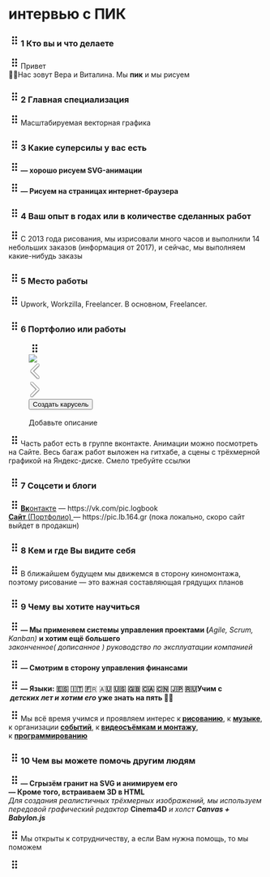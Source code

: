 <div class="article_editor_canvas article_edit article" contenteditable="true"><h1 data-id="7488758c-3d38-45f2-b1e8-6690c84761a5" class="_article_paragraph article_paragraph article_decoration_first article_decoration_last article_paragraph--placeholderHidden" data-placeholder="Давным-давно, ">интервью с ПИК</h1><h3 data-id="380a8fa6-3003-45a7-9300-6b8f88f89f48" class="_article_paragraph article_paragraph article_decoration_first article_decoration_last"><span class="article_ed_paragraph_tools" contenteditable="false"><span class="article_ed_hover_line"><span class="article_ed_hover_drag_dummy"><svg xmlns="http://www.w3.org/2000/svg" width="24" height="24" fill="none" viewBox="0 0 24 24"><path fill="currentColor" fill-rule="evenodd" d="M9 8a2 2 0 1 0 0-4 2 2 0 0 0 0 4Zm0 6a2 2 0 1 0 0-4 2 2 0 0 0 0 4Zm2 4a2 2 0 1 1-4 0 2 2 0 0 1 4 0Zm4-10a2 2 0 1 0 0-4 2 2 0 0 0 0 4Zm2 4a2 2 0 1 1-4 0 2 2 0 0 1 4 0Zm-2 8a2 2 0 1 0 0-4 2 2 0 0 0 0 4Z" clip-rule="evenodd"></path></svg></span></span></span>1 Кто вы и что делаете</h3><p data-id="68c1b330-901a-419a-882b-efaad6702e5b" class="_article_paragraph article_paragraph article_decoration_first article_decoration_last article_paragraph--placeholderHidden" data-placeholder="В далёкой-далёкой галактике..."><span class="article_ed_paragraph_tools" contenteditable="false"><span class="article_ed_hover_line"><span class="article_ed_hover_drag_dummy"><svg xmlns="http://www.w3.org/2000/svg" width="24" height="24" fill="none" viewBox="0 0 24 24"><path fill="currentColor" fill-rule="evenodd" d="M9 8a2 2 0 1 0 0-4 2 2 0 0 0 0 4Zm0 6a2 2 0 1 0 0-4 2 2 0 0 0 0 4Zm2 4a2 2 0 1 1-4 0 2 2 0 0 1 4 0Zm4-10a2 2 0 1 0 0-4 2 2 0 0 0 0 4Zm2 4a2 2 0 1 1-4 0 2 2 0 0 1 4 0Zm-2 8a2 2 0 1 0 0-4 2 2 0 0 0 0 4Z" clip-rule="evenodd"></path></svg></span></span></span>Привет<br>🖖🏽Нас зовут Вера и Виталина. Мы&nbsp;<strong>пик</strong>&nbsp;и мы рисуем</p><h3 data-id="482dfde1-e697-4530-80d0-4dc147b28d43" class="_article_paragraph article_paragraph article_decoration_first article_decoration_last"><span class="article_ed_paragraph_tools" contenteditable="false"><span class="article_ed_hover_line"><span class="article_ed_hover_drag_dummy"><svg xmlns="http://www.w3.org/2000/svg" width="24" height="24" fill="none" viewBox="0 0 24 24"><path fill="currentColor" fill-rule="evenodd" d="M9 8a2 2 0 1 0 0-4 2 2 0 0 0 0 4Zm0 6a2 2 0 1 0 0-4 2 2 0 0 0 0 4Zm2 4a2 2 0 1 1-4 0 2 2 0 0 1 4 0Zm4-10a2 2 0 1 0 0-4 2 2 0 0 0 0 4Zm2 4a2 2 0 1 1-4 0 2 2 0 0 1 4 0Zm-2 8a2 2 0 1 0 0-4 2 2 0 0 0 0 4Z" clip-rule="evenodd"></path></svg></span></span></span>2 Главная специализация</h3><p data-id="a1caab6d-93e5-4e66-a540-7a2509b3adf3" class="_article_paragraph article_paragraph article_decoration_first article_decoration_last"><span class="article_ed_paragraph_tools" contenteditable="false"><span class="article_ed_hover_line"><span class="article_ed_hover_drag_dummy"><svg xmlns="http://www.w3.org/2000/svg" width="24" height="24" fill="none" viewBox="0 0 24 24"><path fill="currentColor" fill-rule="evenodd" d="M9 8a2 2 0 1 0 0-4 2 2 0 0 0 0 4Zm0 6a2 2 0 1 0 0-4 2 2 0 0 0 0 4Zm2 4a2 2 0 1 1-4 0 2 2 0 0 1 4 0Zm4-10a2 2 0 1 0 0-4 2 2 0 0 0 0 4Zm2 4a2 2 0 1 1-4 0 2 2 0 0 1 4 0Zm-2 8a2 2 0 1 0 0-4 2 2 0 0 0 0 4Z" clip-rule="evenodd"></path></svg></span></span></span>Масштабируемая векторная графика</p><h3 data-id="90405e43-e70b-4c33-a6ec-22bc10284563" class="_article_paragraph article_paragraph article_decoration_first article_decoration_last"><span class="article_ed_paragraph_tools" contenteditable="false"><span class="article_ed_hover_line"><span class="article_ed_hover_drag_dummy"><svg xmlns="http://www.w3.org/2000/svg" width="24" height="24" fill="none" viewBox="0 0 24 24"><path fill="currentColor" fill-rule="evenodd" d="M9 8a2 2 0 1 0 0-4 2 2 0 0 0 0 4Zm0 6a2 2 0 1 0 0-4 2 2 0 0 0 0 4Zm2 4a2 2 0 1 1-4 0 2 2 0 0 1 4 0Zm4-10a2 2 0 1 0 0-4 2 2 0 0 0 0 4Zm2 4a2 2 0 1 1-4 0 2 2 0 0 1 4 0Zm-2 8a2 2 0 1 0 0-4 2 2 0 0 0 0 4Z" clip-rule="evenodd"></path></svg></span></span></span>3 Какие суперсилы у вас есть</h3><p data-id="b7407da1-1873-4d92-935b-3d1add515a99" class="_article_paragraph article_paragraph article_decoration_first"><span class="article_ed_paragraph_tools" contenteditable="false"><span class="article_ed_hover_line"><span class="article_ed_hover_drag_dummy"><svg xmlns="http://www.w3.org/2000/svg" width="24" height="24" fill="none" viewBox="0 0 24 24"><path fill="currentColor" fill-rule="evenodd" d="M9 8a2 2 0 1 0 0-4 2 2 0 0 0 0 4Zm0 6a2 2 0 1 0 0-4 2 2 0 0 0 0 4Zm2 4a2 2 0 1 1-4 0 2 2 0 0 1 4 0Zm4-10a2 2 0 1 0 0-4 2 2 0 0 0 0 4Zm2 4a2 2 0 1 1-4 0 2 2 0 0 1 4 0Zm-2 8a2 2 0 1 0 0-4 2 2 0 0 0 0 4Z" clip-rule="evenodd"></path></svg></span></span></span><strong>— хорошо рисуем SVG-анимации</strong></p><p data-id="e3251275-2764-4bab-9401-381965f23f9b" class="_article_paragraph article_paragraph article_decoration_last"><span class="article_ed_paragraph_tools" contenteditable="false"><span class="article_ed_hover_line"><span class="article_ed_hover_drag_dummy"><svg xmlns="http://www.w3.org/2000/svg" width="24" height="24" fill="none" viewBox="0 0 24 24"><path fill="currentColor" fill-rule="evenodd" d="M9 8a2 2 0 1 0 0-4 2 2 0 0 0 0 4Zm0 6a2 2 0 1 0 0-4 2 2 0 0 0 0 4Zm2 4a2 2 0 1 1-4 0 2 2 0 0 1 4 0Zm4-10a2 2 0 1 0 0-4 2 2 0 0 0 0 4Zm2 4a2 2 0 1 1-4 0 2 2 0 0 1 4 0Zm-2 8a2 2 0 1 0 0-4 2 2 0 0 0 0 4Z" clip-rule="evenodd"></path></svg></span></span></span><strong>— Рисуем на страницах интернет-браузера</strong></p><h3 data-id="520fef09-d5de-44d4-8056-846ba6bdd9d6" class="_article_paragraph article_paragraph article_decoration_first article_decoration_last"><span class="article_ed_paragraph_tools" contenteditable="false"><span class="article_ed_hover_line"><span class="article_ed_hover_drag_dummy"><svg xmlns="http://www.w3.org/2000/svg" width="24" height="24" fill="none" viewBox="0 0 24 24"><path fill="currentColor" fill-rule="evenodd" d="M9 8a2 2 0 1 0 0-4 2 2 0 0 0 0 4Zm0 6a2 2 0 1 0 0-4 2 2 0 0 0 0 4Zm2 4a2 2 0 1 1-4 0 2 2 0 0 1 4 0Zm4-10a2 2 0 1 0 0-4 2 2 0 0 0 0 4Zm2 4a2 2 0 1 1-4 0 2 2 0 0 1 4 0Zm-2 8a2 2 0 1 0 0-4 2 2 0 0 0 0 4Z" clip-rule="evenodd"></path></svg></span></span></span>4 Ваш опыт в годах или в количестве сделанных работ</h3><p data-id="79bdfbc4-9a47-404d-b4ce-1a054ccf17c7" class="_article_paragraph article_paragraph article_decoration_first article_decoration_last"><span class="article_ed_paragraph_tools" contenteditable="false"><span class="article_ed_hover_line"><span class="article_ed_hover_drag_dummy"><svg xmlns="http://www.w3.org/2000/svg" width="24" height="24" fill="none" viewBox="0 0 24 24"><path fill="currentColor" fill-rule="evenodd" d="M9 8a2 2 0 1 0 0-4 2 2 0 0 0 0 4Zm0 6a2 2 0 1 0 0-4 2 2 0 0 0 0 4Zm2 4a2 2 0 1 1-4 0 2 2 0 0 1 4 0Zm4-10a2 2 0 1 0 0-4 2 2 0 0 0 0 4Zm2 4a2 2 0 1 1-4 0 2 2 0 0 1 4 0Zm-2 8a2 2 0 1 0 0-4 2 2 0 0 0 0 4Z" clip-rule="evenodd"></path></svg></span></span></span>С 2013 года рисования, мы изрисовали много часов и выполнили 14 небольших заказов (информация от 2017), и сейчас, мы выполняем какие-нибудь заказы</p><h3 data-id="28997f49-389f-4875-aa37-5aea49418424" class="_article_paragraph article_paragraph article_decoration_first article_decoration_last"><span class="article_ed_paragraph_tools" contenteditable="false"><span class="article_ed_hover_line"><span class="article_ed_hover_drag_dummy"><svg xmlns="http://www.w3.org/2000/svg" width="24" height="24" fill="none" viewBox="0 0 24 24"><path fill="currentColor" fill-rule="evenodd" d="M9 8a2 2 0 1 0 0-4 2 2 0 0 0 0 4Zm0 6a2 2 0 1 0 0-4 2 2 0 0 0 0 4Zm2 4a2 2 0 1 1-4 0 2 2 0 0 1 4 0Zm4-10a2 2 0 1 0 0-4 2 2 0 0 0 0 4Zm2 4a2 2 0 1 1-4 0 2 2 0 0 1 4 0Zm-2 8a2 2 0 1 0 0-4 2 2 0 0 0 0 4Z" clip-rule="evenodd"></path></svg></span></span></span>5 Место работы</h3><p data-id="993065cc-cf1e-4b4d-b14e-6ebdc7f8af5f" class="_article_paragraph article_paragraph article_decoration_first article_decoration_last"><span class="article_ed_paragraph_tools" contenteditable="false"><span class="article_ed_hover_line"><span class="article_ed_hover_drag_dummy"><svg xmlns="http://www.w3.org/2000/svg" width="24" height="24" fill="none" viewBox="0 0 24 24"><path fill="currentColor" fill-rule="evenodd" d="M9 8a2 2 0 1 0 0-4 2 2 0 0 0 0 4Zm0 6a2 2 0 1 0 0-4 2 2 0 0 0 0 4Zm2 4a2 2 0 1 1-4 0 2 2 0 0 1 4 0Zm4-10a2 2 0 1 0 0-4 2 2 0 0 0 0 4Zm2 4a2 2 0 1 1-4 0 2 2 0 0 1 4 0Zm-2 8a2 2 0 1 0 0-4 2 2 0 0 0 0 4Z" clip-rule="evenodd"></path></svg></span></span></span>Upwork, Workzilla, Freelancer. В основном, Freelancer.</p><h3 data-id="f0789ad8-0f35-4199-bcc7-06d89f6c4c2b" class="_article_paragraph article_paragraph article_decoration_first article_decoration_last article_decoration_before"><span class="article_ed_paragraph_tools" contenteditable="false"><span class="article_ed_hover_line"><span class="article_ed_hover_drag_dummy"><svg xmlns="http://www.w3.org/2000/svg" width="24" height="24" fill="none" viewBox="0 0 24 24"><path fill="currentColor" fill-rule="evenodd" d="M9 8a2 2 0 1 0 0-4 2 2 0 0 0 0 4Zm0 6a2 2 0 1 0 0-4 2 2 0 0 0 0 4Zm2 4a2 2 0 1 1-4 0 2 2 0 0 1 4 0Zm4-10a2 2 0 1 0 0-4 2 2 0 0 0 0 4Zm2 4a2 2 0 1 1-4 0 2 2 0 0 1 4 0Zm-2 8a2 2 0 1 0 0-4 2 2 0 0 0 0 4Z" clip-rule="evenodd"></path></svg></span></span></span>6 Портфолио или работы</h3><figure contenteditable="false" data-paragraph-lines="[{&quot;text&quot;:&quot;&quot;,&quot;brs&quot;:[],&quot;decorations&quot;:{}}]" data-uuid="3-835812-35536" data-type="101" data-media-id="-75651935_456239069_d26b84285814ed4b61" data-mode="0" data-id="83004991-88d5-4e97-8c10-e10715c46e8d" class="_article_paragraph article_paragraph article_decoration_first article_decoration_last"><span class="article_ed_paragraph_tools" contenteditable="false"><span class="article_ed_hover_line"><span class="article_ed_hover_drag_dummy"><svg xmlns="http://www.w3.org/2000/svg" width="24" height="24" fill="none" viewBox="0 0 24 24"><path fill="currentColor" fill-rule="evenodd" d="M9 8a2 2 0 1 0 0-4 2 2 0 0 0 0 4Zm0 6a2 2 0 1 0 0-4 2 2 0 0 0 0 4Zm2 4a2 2 0 1 1-4 0 2 2 0 0 1 4 0Zm4-10a2 2 0 1 0 0-4 2 2 0 0 0 0 4Zm2 4a2 2 0 1 1-4 0 2 2 0 0 1 4 0Zm-2 8a2 2 0 1 0 0-4 2 2 0 0 0 0 4Z" clip-rule="evenodd"></path></svg></span></span></span><div class="article_ed__img_wrapper"><div class="article_ed__img_inner"><div class="article_ed__img_content article_object_el" contenteditable="false">
        <img contenteditable="false" class="article_ed__img" src="https://sun9-74.userapi.com/impf/c844720/v844720178/9f6d5/MCQoEr0T6Fk.jpg?size=807x496&amp;quality=96&amp;sign=7e3fc24621a983cb20d2c9e431c8f4ed&amp;type=album" style="visibility: visible; display: block;">
      </div><div contenteditable="false" class="article_ed__extra_controls">
          <div class="article_ed__carousel_nav_btn no_left no_right">
            <div class="article_ed__carousel_nav_btn_left"><svg height="36" viewBox="0 0 24 36" width="24" xmlns="http://www.w3.org/2000/svg" xmlns:xlink="http://www.w3.org/1999/xlink"><defs><path id="a" d="m19.644 16.147-12.86-12.798a1.226 1.226 0 0 0 -1.72.006l-.702.7a1.2 1.2 0 0 0 -.006 1.712l11.287 11.233-11.287 11.233a1.2 1.2 0 0 0 .006 1.712l.702.7a1.226 1.226 0 0 0 1.72.006l12.86-12.798a1.198 1.198 0 0 0 0-1.706z"></path><filter id="b" height="142.9%" width="175%" x="-37.5%" y="-17.9%"><feOffset dy="1" in="SourceAlpha" result="shadowOffsetOuter1"></feOffset><feGaussianBlur in="shadowOffsetOuter1" result="shadowBlurOuter1" stdDeviation="1.5"></feGaussianBlur><feComposite in="shadowBlurOuter1" in2="SourceAlpha" operator="out" result="shadowBlurOuter1"></feComposite><feColorMatrix in="shadowBlurOuter1" result="shadowMatrixOuter1" values="0 0 0 0 0 0 0 0 0 0 0 0 0 0 0 0 0 0 0.5 0"></feColorMatrix><feMorphology in="SourceAlpha" operator="dilate" radius=".5" result="shadowSpreadOuter2"></feMorphology><feOffset in="shadowSpreadOuter2" result="shadowOffsetOuter2"></feOffset><feComposite in="shadowOffsetOuter2" in2="SourceAlpha" operator="out" result="shadowOffsetOuter2"></feComposite><feColorMatrix in="shadowOffsetOuter2" result="shadowMatrixOuter2" values="0 0 0 0 0 0 0 0 0 0 0 0 0 0 0 0 0 0 0.3 0"></feColorMatrix><feMerge><feMergeNode in="shadowMatrixOuter1"></feMergeNode><feMergeNode in="shadowMatrixOuter2"></feMergeNode></feMerge></filter></defs><g fill="none" fill-rule="evenodd" transform="matrix(-1 0 0 1 24 0)"><use fill="#000" filter="url(#b)" xlink:href="#a"></use><use fill="#fff" fill-opacity=".7" xlink:href="#a"></use></g></svg></div>
            <div class="article_ed__carousel_nav_btn_right"><svg height="36" viewBox="0 0 24 36" width="24" xmlns="http://www.w3.org/2000/svg" xmlns:xlink="http://www.w3.org/1999/xlink"><defs><path id="a" d="m19.644 16.147-12.86-12.798a1.226 1.226 0 0 0 -1.72.006l-.702.7a1.2 1.2 0 0 0 -.006 1.712l11.287 11.233-11.287 11.233a1.2 1.2 0 0 0 .006 1.712l.702.7a1.226 1.226 0 0 0 1.72.006l12.86-12.798a1.198 1.198 0 0 0 0-1.706z"></path><filter id="b" height="142.9%" width="175%" x="-37.5%" y="-17.9%"><feOffset dy="1" in="SourceAlpha" result="shadowOffsetOuter1"></feOffset><feGaussianBlur in="shadowOffsetOuter1" result="shadowBlurOuter1" stdDeviation="1.5"></feGaussianBlur><feComposite in="shadowBlurOuter1" in2="SourceAlpha" operator="out" result="shadowBlurOuter1"></feComposite><feColorMatrix in="shadowBlurOuter1" result="shadowMatrixOuter1" values="0 0 0 0 0 0 0 0 0 0 0 0 0 0 0 0 0 0 0.5 0"></feColorMatrix><feMorphology in="SourceAlpha" operator="dilate" radius=".5" result="shadowSpreadOuter2"></feMorphology><feOffset in="shadowSpreadOuter2" result="shadowOffsetOuter2"></feOffset><feComposite in="shadowOffsetOuter2" in2="SourceAlpha" operator="out" result="shadowOffsetOuter2"></feComposite><feColorMatrix in="shadowOffsetOuter2" result="shadowMatrixOuter2" values="0 0 0 0 0 0 0 0 0 0 0 0 0 0 0 0 0 0 0.3 0"></feColorMatrix><feMerge><feMergeNode in="shadowMatrixOuter1"></feMergeNode><feMergeNode in="shadowMatrixOuter2"></feMergeNode></feMerge></filter></defs><g fill="none" fill-rule="evenodd"><use fill="#000" filter="url(#b)" xlink:href="#a"></use><use fill="#fff" fill-opacity=".7" xlink:href="#a"></use></g></svg></div>
          </div>
          <div class="article_ed__carousel_btns">
            <button class="article_ed__carousel_btn article_ed__carousel_btn_edit">Создать карусель</button>
            <div class="article_ed__carousel_btn article_ed__carousel_counter" style="display: none;"></div>
          </div>
        </div></div></div><figcaption class="article_ed__figcaption" contenteditable="false">
          <div class="article_ed__figcaption_edit" contenteditable="true"></div>
          <div class="article_ed__caption_placeholder" contenteditable="false" style="display: block;">Добавьте описание</div>
        </figcaption></figure><p data-id="5f71450f-86e6-456c-a9aa-87e20a6a61f0" class="_article_paragraph article_paragraph article_decoration_first article_decoration_last"><span class="article_ed_paragraph_tools" contenteditable="false"><span class="article_ed_hover_line"><span class="article_ed_hover_drag_dummy"><svg xmlns="http://www.w3.org/2000/svg" width="24" height="24" fill="none" viewBox="0 0 24 24"><path fill="currentColor" fill-rule="evenodd" d="M9 8a2 2 0 1 0 0-4 2 2 0 0 0 0 4Zm0 6a2 2 0 1 0 0-4 2 2 0 0 0 0 4Zm2 4a2 2 0 1 1-4 0 2 2 0 0 1 4 0Zm4-10a2 2 0 1 0 0-4 2 2 0 0 0 0 4Zm2 4a2 2 0 1 1-4 0 2 2 0 0 1 4 0Zm-2 8a2 2 0 1 0 0-4 2 2 0 0 0 0 4Z" clip-rule="evenodd"></path></svg></span></span></span>Часть работ есть в группе вконтакте. Анимации можно посмотреть на Сайте. Весь багаж работ выложен на гитхабе, а сцены с трёхмерной графикой на Яндекс-диске. Смело требуйте ссылки</p><h3 data-id="217d3f93-4934-4374-b646-761bfd3a5116" class="_article_paragraph article_paragraph article_decoration_first article_decoration_last"><span class="article_ed_paragraph_tools" contenteditable="false"><span class="article_ed_hover_line"><span class="article_ed_hover_drag_dummy"><svg xmlns="http://www.w3.org/2000/svg" width="24" height="24" fill="none" viewBox="0 0 24 24"><path fill="currentColor" fill-rule="evenodd" d="M9 8a2 2 0 1 0 0-4 2 2 0 0 0 0 4Zm0 6a2 2 0 1 0 0-4 2 2 0 0 0 0 4Zm2 4a2 2 0 1 1-4 0 2 2 0 0 1 4 0Zm4-10a2 2 0 1 0 0-4 2 2 0 0 0 0 4Zm2 4a2 2 0 1 1-4 0 2 2 0 0 1 4 0Zm-2 8a2 2 0 1 0 0-4 2 2 0 0 0 0 4Z" clip-rule="evenodd"></path></svg></span></span></span>7 Соцсети и блоги</h3><p data-id="af94bf76-93bd-4349-8972-703b665e30ef" class="_article_paragraph article_paragraph article_decoration_first article_decoration_last"><span class="article_ed_paragraph_tools" contenteditable="false"><span class="article_ed_hover_line"><span class="article_ed_hover_drag_dummy"><svg xmlns="http://www.w3.org/2000/svg" width="24" height="24" fill="none" viewBox="0 0 24 24"><path fill="currentColor" fill-rule="evenodd" d="M9 8a2 2 0 1 0 0-4 2 2 0 0 0 0 4Zm0 6a2 2 0 1 0 0-4 2 2 0 0 0 0 4Zm2 4a2 2 0 1 1-4 0 2 2 0 0 1 4 0Zm4-10a2 2 0 1 0 0-4 2 2 0 0 0 0 4Zm2 4a2 2 0 1 1-4 0 2 2 0 0 1 4 0Zm-2 8a2 2 0 1 0 0-4 2 2 0 0 0 0 4Z" clip-rule="evenodd"></path></svg></span></span></span><strong><a href="https://vk.com/pic.logbook">Вк</a></strong><a href="https://vk.com/pic.logbook">онтакте</a>&nbsp;— https://vk.com/pic.logbook<br><strong><a href="https://pic.lb.164.gr">Сайт&nbsp;</a></strong><a href="https://pic.lb.164.gr">(Портфолио)&nbsp;</a>— https://pic.lb.164.gr (пока локально, скоро сайт выйдет в продакшн)</p><h3 data-id="96ed9318-0589-4df4-87e3-02373c257f8c" class="_article_paragraph article_paragraph article_decoration_first article_decoration_last"><span class="article_ed_paragraph_tools" contenteditable="false"><span class="article_ed_hover_line"><span class="article_ed_hover_drag_dummy"><svg xmlns="http://www.w3.org/2000/svg" width="24" height="24" fill="none" viewBox="0 0 24 24"><path fill="currentColor" fill-rule="evenodd" d="M9 8a2 2 0 1 0 0-4 2 2 0 0 0 0 4Zm0 6a2 2 0 1 0 0-4 2 2 0 0 0 0 4Zm2 4a2 2 0 1 1-4 0 2 2 0 0 1 4 0Zm4-10a2 2 0 1 0 0-4 2 2 0 0 0 0 4Zm2 4a2 2 0 1 1-4 0 2 2 0 0 1 4 0Zm-2 8a2 2 0 1 0 0-4 2 2 0 0 0 0 4Z" clip-rule="evenodd"></path></svg></span></span></span>8 Кем и где Вы видите себя</h3><p data-id="4d9880b5-9290-4211-a2bd-1405a93a1b8b" class="_article_paragraph article_paragraph article_decoration_first article_decoration_last"><span class="article_ed_paragraph_tools" contenteditable="false"><span class="article_ed_hover_line"><span class="article_ed_hover_drag_dummy"><svg xmlns="http://www.w3.org/2000/svg" width="24" height="24" fill="none" viewBox="0 0 24 24"><path fill="currentColor" fill-rule="evenodd" d="M9 8a2 2 0 1 0 0-4 2 2 0 0 0 0 4Zm0 6a2 2 0 1 0 0-4 2 2 0 0 0 0 4Zm2 4a2 2 0 1 1-4 0 2 2 0 0 1 4 0Zm4-10a2 2 0 1 0 0-4 2 2 0 0 0 0 4Zm2 4a2 2 0 1 1-4 0 2 2 0 0 1 4 0Zm-2 8a2 2 0 1 0 0-4 2 2 0 0 0 0 4Z" clip-rule="evenodd"></path></svg></span></span></span>В ближайшем будущем мы движемся в сторону киномонтажа, поэтому рисование — это важная составляющая грядущих планов</p><h3 data-id="05436035-286d-42a9-8baf-930f7e391a03" class="_article_paragraph article_paragraph article_decoration_first article_decoration_last"><span class="article_ed_paragraph_tools" contenteditable="false"><span class="article_ed_hover_line"><span class="article_ed_hover_drag_dummy"><svg xmlns="http://www.w3.org/2000/svg" width="24" height="24" fill="none" viewBox="0 0 24 24"><path fill="currentColor" fill-rule="evenodd" d="M9 8a2 2 0 1 0 0-4 2 2 0 0 0 0 4Zm0 6a2 2 0 1 0 0-4 2 2 0 0 0 0 4Zm2 4a2 2 0 1 1-4 0 2 2 0 0 1 4 0Zm4-10a2 2 0 1 0 0-4 2 2 0 0 0 0 4Zm2 4a2 2 0 1 1-4 0 2 2 0 0 1 4 0Zm-2 8a2 2 0 1 0 0-4 2 2 0 0 0 0 4Z" clip-rule="evenodd"></path></svg></span></span></span>9 Чему вы хотите научиться</h3><p data-id="26209ae2-2bcc-4ce2-a1f6-6b2e0bd11817" class="_article_paragraph article_paragraph article_decoration_first"><span class="article_ed_paragraph_tools" contenteditable="false"><span class="article_ed_hover_line"><span class="article_ed_hover_drag_dummy"><svg xmlns="http://www.w3.org/2000/svg" width="24" height="24" fill="none" viewBox="0 0 24 24"><path fill="currentColor" fill-rule="evenodd" d="M9 8a2 2 0 1 0 0-4 2 2 0 0 0 0 4Zm0 6a2 2 0 1 0 0-4 2 2 0 0 0 0 4Zm2 4a2 2 0 1 1-4 0 2 2 0 0 1 4 0Zm4-10a2 2 0 1 0 0-4 2 2 0 0 0 0 4Zm2 4a2 2 0 1 1-4 0 2 2 0 0 1 4 0Zm-2 8a2 2 0 1 0 0-4 2 2 0 0 0 0 4Z" clip-rule="evenodd"></path></svg></span></span></span><strong>— Мы применяем системы управления проектами (</strong><em>Agile, Scrum, Kanban)&nbsp;</em><strong>и хотим ещё большего<br></strong><em>законченное( дописанное ) руководство по эксплуатации компанией</em></p><p data-id="e135322a-0fc5-4ac1-ac48-17b5950ed9da" class="_article_paragraph article_paragraph"><span class="article_ed_paragraph_tools" contenteditable="false"><span class="article_ed_hover_line"><span class="article_ed_hover_drag_dummy"><svg xmlns="http://www.w3.org/2000/svg" width="24" height="24" fill="none" viewBox="0 0 24 24"><path fill="currentColor" fill-rule="evenodd" d="M9 8a2 2 0 1 0 0-4 2 2 0 0 0 0 4Zm0 6a2 2 0 1 0 0-4 2 2 0 0 0 0 4Zm2 4a2 2 0 1 1-4 0 2 2 0 0 1 4 0Zm4-10a2 2 0 1 0 0-4 2 2 0 0 0 0 4Zm2 4a2 2 0 1 1-4 0 2 2 0 0 1 4 0Zm-2 8a2 2 0 1 0 0-4 2 2 0 0 0 0 4Z" clip-rule="evenodd"></path></svg></span></span></span><strong>— Смотрим в сторону управления финансами</strong></p><p data-id="c9b14cd7-636a-462f-bd23-cd2ab8b1b507" class="_article_paragraph article_paragraph"><span class="article_ed_paragraph_tools" contenteditable="false"><span class="article_ed_hover_line"><span class="article_ed_hover_drag_dummy"><svg xmlns="http://www.w3.org/2000/svg" width="24" height="24" fill="none" viewBox="0 0 24 24"><path fill="currentColor" fill-rule="evenodd" d="M9 8a2 2 0 1 0 0-4 2 2 0 0 0 0 4Zm0 6a2 2 0 1 0 0-4 2 2 0 0 0 0 4Zm2 4a2 2 0 1 1-4 0 2 2 0 0 1 4 0Zm4-10a2 2 0 1 0 0-4 2 2 0 0 0 0 4Zm2 4a2 2 0 1 1-4 0 2 2 0 0 1 4 0Zm-2 8a2 2 0 1 0 0-4 2 2 0 0 0 0 4Z" clip-rule="evenodd"></path></svg></span></span></span><strong>— Языки: 🇪🇸 🇮🇹 🇫</strong>🇷 🇦<strong>🇺 🇺<strong>🇸</strong>&nbsp;🇬🇧</strong><strong>&nbsp;🇨🇦<strong>&nbsp;</strong>🇨🇳&nbsp;<strong>🇯</strong>🇵&nbsp;<strong>🇷</strong>🇺Уч<strong>и</strong>м с<br><em>&nbsp;детских лет и хотим его&nbsp;</em><strong>уже знать на пять 🖐🏽</strong></strong></p><p data-id="06116782-2e99-4859-80da-4049a73c465b" class="_article_paragraph article_paragraph article_decoration_last"><span class="article_ed_paragraph_tools" contenteditable="false"><span class="article_ed_hover_line"><span class="article_ed_hover_drag_dummy"><svg xmlns="http://www.w3.org/2000/svg" width="24" height="24" fill="none" viewBox="0 0 24 24"><path fill="currentColor" fill-rule="evenodd" d="M9 8a2 2 0 1 0 0-4 2 2 0 0 0 0 4Zm0 6a2 2 0 1 0 0-4 2 2 0 0 0 0 4Zm2 4a2 2 0 1 1-4 0 2 2 0 0 1 4 0Zm4-10a2 2 0 1 0 0-4 2 2 0 0 0 0 4Zm2 4a2 2 0 1 1-4 0 2 2 0 0 1 4 0Zm-2 8a2 2 0 1 0 0-4 2 2 0 0 0 0 4Z" clip-rule="evenodd"></path></svg></span></span></span>Мы всё время учимся и проявляем интерес к<strong>&nbsp;<a href="https://vk.com/pic.logbook">рисованию</a></strong>, к&nbsp;<strong><a href="https://vk.com/dub.logbook">музыке</a></strong>, к организации&nbsp;<strong><a href="https://vk.com/public122125095">событий</a></strong>, к<strong>&nbsp;<a href="https://vk.com/mov.logbook">видеосъёмкам и монтажу</a></strong>, к&nbsp;<strong><a href="https://vk.com/hack.logbook">программированию</a></strong></p><h3 data-id="8078401f-f800-462e-8aef-417597022ca9" class="_article_paragraph article_paragraph article_decoration_first article_decoration_last"><span class="article_ed_paragraph_tools" contenteditable="false"><span class="article_ed_hover_line"><span class="article_ed_hover_drag_dummy"><svg xmlns="http://www.w3.org/2000/svg" width="24" height="24" fill="none" viewBox="0 0 24 24"><path fill="currentColor" fill-rule="evenodd" d="M9 8a2 2 0 1 0 0-4 2 2 0 0 0 0 4Zm0 6a2 2 0 1 0 0-4 2 2 0 0 0 0 4Zm2 4a2 2 0 1 1-4 0 2 2 0 0 1 4 0Zm4-10a2 2 0 1 0 0-4 2 2 0 0 0 0 4Zm2 4a2 2 0 1 1-4 0 2 2 0 0 1 4 0Zm-2 8a2 2 0 1 0 0-4 2 2 0 0 0 0 4Z" clip-rule="evenodd"></path></svg></span></span></span>10 Чем вы можете помочь другим людям</h3><p data-id="2de7e51a-6d3e-48e5-8d8a-3775386bfd19" class="_article_paragraph article_paragraph article_decoration_first"><span class="article_ed_paragraph_tools" contenteditable="false"><span class="article_ed_hover_line"><span class="article_ed_hover_drag_dummy"><svg xmlns="http://www.w3.org/2000/svg" width="24" height="24" fill="none" viewBox="0 0 24 24"><path fill="currentColor" fill-rule="evenodd" d="M9 8a2 2 0 1 0 0-4 2 2 0 0 0 0 4Zm0 6a2 2 0 1 0 0-4 2 2 0 0 0 0 4Zm2 4a2 2 0 1 1-4 0 2 2 0 0 1 4 0Zm4-10a2 2 0 1 0 0-4 2 2 0 0 0 0 4Zm2 4a2 2 0 1 1-4 0 2 2 0 0 1 4 0Zm-2 8a2 2 0 1 0 0-4 2 2 0 0 0 0 4Z" clip-rule="evenodd"></path></svg></span></span></span><strong>— Сгрызём гранит на SVG и анимируем его<br>— Кроме того, встраиваем 3D в HTML<br></strong><em>Для создания реалистичных трёхмерных изображений, мы используем передовой графический редактор&nbsp;</em><strong>Cinema4D</strong><em>&nbsp;и холст&nbsp;<strong>Canvas + Babylon.js&nbsp;</strong></em></p><p data-id="08e963d5-6666-491d-8875-7124756a484a" class="_article_paragraph article_paragraph article_decoration_last"><span class="article_ed_paragraph_tools" contenteditable="false"><span class="article_ed_hover_line"><span class="article_ed_hover_drag_dummy"><svg xmlns="http://www.w3.org/2000/svg" width="24" height="24" fill="none" viewBox="0 0 24 24"><path fill="currentColor" fill-rule="evenodd" d="M9 8a2 2 0 1 0 0-4 2 2 0 0 0 0 4Zm0 6a2 2 0 1 0 0-4 2 2 0 0 0 0 4Zm2 4a2 2 0 1 1-4 0 2 2 0 0 1 4 0Zm4-10a2 2 0 1 0 0-4 2 2 0 0 0 0 4Zm2 4a2 2 0 1 1-4 0 2 2 0 0 1 4 0Zm-2 8a2 2 0 1 0 0-4 2 2 0 0 0 0 4Z" clip-rule="evenodd"></path></svg></span></span></span>Мы открыты к сотрудничеству, а если Вам нужна помощь, то мы поможем</p><p data-id="1b59079c-ce99-4ee1-bfae-bc99df5b04cc" class="_article_paragraph article_paragraph"><span class="article_ed_paragraph_tools" contenteditable="false"><span class="article_ed_hover_line"><span class="article_ed_hover_drag_dummy"><svg xmlns="http://www.w3.org/2000/svg" width="24" height="24" fill="none" viewBox="0 0 24 24"><path fill="currentColor" fill-rule="evenodd" d="M9 8a2 2 0 1 0 0-4 2 2 0 0 0 0 4Zm0 6a2 2 0 1 0 0-4 2 2 0 0 0 0 4Zm2 4a2 2 0 1 1-4 0 2 2 0 0 1 4 0Zm4-10a2 2 0 1 0 0-4 2 2 0 0 0 0 4Zm2 4a2 2 0 1 1-4 0 2 2 0 0 1 4 0Zm-2 8a2 2 0 1 0 0-4 2 2 0 0 0 0 4Z" clip-rule="evenodd"></path></svg></span></span></span><br></p></div>
